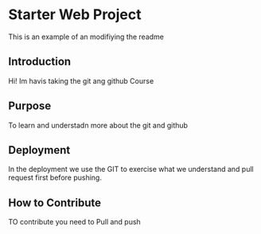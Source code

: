 # Starter Web Project
 
This is an example of an modifiying the readme

## Introduction

Hi! Im havis taking the git ang github Course

## Purpose

To learn and understadn more about the git and github

## Deployment

In the deployment we use the GIT to exercise what we understand
and pull request first before pushing.
## How to Contribute

TO contribute you need to Pull and push
